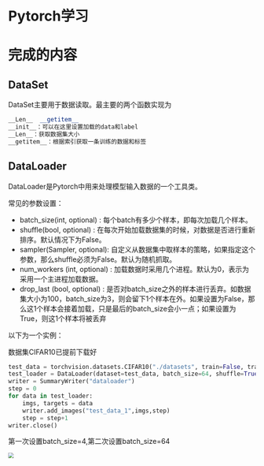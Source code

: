 # Pytorch学习

# 完成的内容

## DataSet

DataSet主要用于数据读取。最主要的两个函数实现为

```python
__Len__  __getitem__
__init__：可以在这里设置加载的data和label
__Len__：获取数据集大小
__getitem__：根据索引获取一条训练的数据和标签
```

## DataLoader

DataLoader是Pytorch中用来处理模型输入数据的一个工具类。

常见的参数设置：

+ batch_size(int, optional) : 每个batch有多少个样本，即每次加载几个样本。
+ shuffle(bool, optional) : 在每次开始加载数据集的时候，对数据是否进行重新排序。默认情况下为False。
+ sampler(Sampler, optional): 自定义从数据集中取样本的策略，如果指定这个参数，那么shuffle必须为False。默认为随机抓取。
+  num_workers (int, optional) : 加载数据时采用几个进程。默认为0，表示为采用一个主进程加载数据。
+ drop_last (bool, optional) : 是否对batch_size之外的样本进行丢弃。如数据集大小为100，batch_size为3，则会留下1个样本在外。如果设置为False，那么这1个样本会接着加载，只是最后的batch_size会小一点；如果设置为True，则这1个样本将被丢弃

以下为一个实例：

数据集CIFAR10已提前下载好

```python
test_data = torchvision.datasets.CIFAR10("./datasets", train=False, transform=torchvision.transforms.ToTensor())
test_loader = DataLoader(dataset=test_data, batch_size=64, shuffle=True, num_workers=0, drop_last=False)
writer = SummaryWriter("dataloader")
step = 0
for data in test_loader:
    imgs, targets = data
    writer.add_images("test_data_1",imgs,step)
    step = step+1
writer.close()
```

第一次设置batch_size=4,第二次设置batch_size=64

<img src="E:\WeeklyLearning\tensorboard.png" style="zoom: 67%;" />

